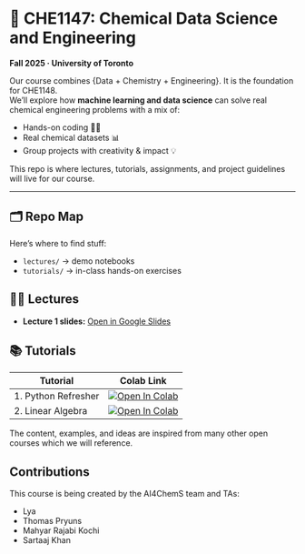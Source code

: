 # 🫎 CHE1147: Chemical Data Science and Engineering 
**Fall 2025 · University of Toronto**

Our course combines {Data + Chemistry + Engineering}. It is the foundation for CHE1148.  
We’ll explore how **machine learning and data science** can solve real chemical engineering problems with a mix of:
- Hands-on coding 👩‍💻
- Real chemical datasets 📊
- Group projects with creativity & impact 💡

This repo is where lectures, tutorials, assignments, and project guidelines will live for our course. 

<!-- ---

## 📚 What’s this course about?

- Occasional “why is this hard?” discussions 🤔 -->

---

## 🗂 Repo Map
Here’s where to find stuff:
<!-- - `syllabus/` → syllabus & policies   -->
- `lectures/` → demo notebooks  
- `tutorials/` → in-class hands-on exercises  
<!-- - `assignments/` → homework with starter code   -->
<!-- - `projects/` → group project guidelines & rubrics   -->
<!-- - `data/` → small sample datasets or scripts to fetch them   -->
<!-- - `resources/` → cheat sheets, papers, links   -->


## 👨‍🏫 Lectures

- **Lecture 1 slides:** [Open in Google Slides](https://docs.google.com/presentation/d/111YeW6a_pOGGlDclQf9Y6icHKTzszC-cKIZvfnUfHjE/edit?usp=sharing)



## 📚 Tutorials

| Tutorial | Colab Link |
|----------|------------|
| 1. Python Refresher | [![Open In Colab](https://colab.research.google.com/assets/colab-badge.svg)](https://colab.research.google.com/github/AI4ChemS/CHE-1147/blob/main/tutorials/tutorial_01_python_refresher.ipynb) |
| 2. Linear Algebra | [![Open In Colab](https://colab.research.google.com/assets/colab-badge.svg)](https://colab.research.google.com/github/AI4ChemS/CHE-1147/blob/main/tutorials/tutorial_02_linear_algebra.ipynb) |



The content, examples, and ideas are inspired from many other open courses which we will reference.


## Contributions

This course is being created by the AI4ChemS team and TAs:

- Lya
- Thomas Pryuns
- Mahyar Rajabi Kochi
- Sartaaj Khan


<!-- ---

## ⚙️ Setup
We’ll use Python 🐍 and Jupyter Notebooks. 
<!-- Get started by creating the course environment:

```bash
conda env create -f environment.yml
conda activate che1147 --> 
